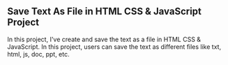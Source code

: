 ## Save Text As File in HTML CSS & JavaScript Project
In this project, I've create and save the text as a file in HTML CSS & JavaScript. In this project, users can save the text as different files like txt, html, js, doc, ppt, etc.

